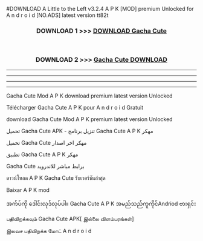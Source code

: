 #DOWNLOAD A Little to the Left v3.2.4 A P K [MOD] premium Unlocked for A n d r o i d [NO.ADS] latest version tt82t 



<div align="center">

<h3>DOWNLOAD 1 >>> <a href="https://downloadmod1.web.app/?judul=Gacha Cute ">DOWNLOAD Gacha Cute </a></h3><br>

<h3>DOWNLOAD 2 >>> <a href="https://downloadmod1.web.app/?judul=Gacha Cute ">Gacha Cute  DOWNLOAD </a></h3>

</div>


----------------------------------------------------------

----------------------------------------------------------

----------------------------------------------------------

----------------------------------------------------------


Gacha Cute  Mod A P K download premium latest version Unlocked

Télécharger Gacha Cute  A P K pour A n d r o i d Gratuit

download Gacha Cute  Mod A P K premium latest version Unlocked

تحميل Gacha Cute  APK - تنزيل برنامج Gacha Cute  A P K مهكر

تحميل Gacha Cute  مهكر اخر اصدار

تطبيق Gacha Cute  A P K مهكر

Gacha Cute  برابط مباشر للاندرويد

ดาวน์โหลด A P K Gacha Cute  รับเวอร์ชันล่าสุด

Baixar A P K mod

အက်ပ်ကို ဒေါင်းလုဒ်လုပ်ပါ။ Gacha Cute  A P K အမည်သည်ကူကိုင်Andriod ဗားရှင်း

பதிவிறக்கவும் Gacha Cute  APK[ இல்லை விளம்பரங்கள்] 
 
இலவச பதிவிறக்க மோட் A n d r o i d




